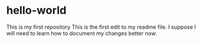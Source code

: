 # hello-world
This is my first repository
This is the first edit to my readme file.
I suppose I will need to learn how to document my changes better now.
